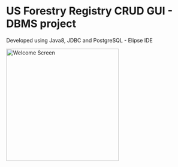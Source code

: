 # US Forestry Registry CRUD GUI - DBMS project 

Developed using Java8, JDBC and PostgreSQL - Elipse IDE


<img width="300" alt="Welcome Screen" src="https://raw.githubusercontent.com/mkhanyisig/gym_buddy_App/main/Gym_Buddy/images/IMG_0345.PNG](https://raw.githubusercontent.com/mkhanyisig/DBMS_GUI/master/Screen%20Shot%202022-06-03%20at%202.07.27%20AM.png?raw=true">
